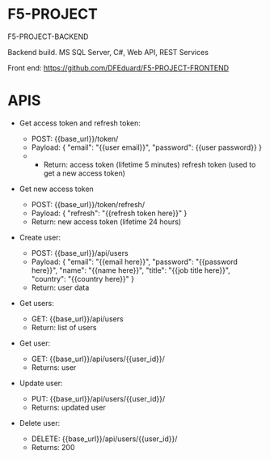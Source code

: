# F5-PROJECT
F5-PROJECT-BACKEND

Backend build. 
MS SQL Server, C#, Web API, REST Services

Front end: https://github.com/DFEduard/F5-PROJECT-FRONTEND

# APIS
- Get access token and refresh token:
  - POST: {{base_url}}/token/
  - Payload: {
    "email": "{{user email}}",
    "password": {{user password}}
  }
  - - Return: access token (lifetime 5 minutes) refresh token (used to get a new access token)
  
- Get new access token
  - POST: {{base_url}}/token/refresh/
  - Payload: {
    "refresh": "{{refresh token here}}"
  }
  - Return: new access token (lifetime 24 hours)
  
  
- Create user: 
  - POST: {{base_url}}/api/users
  - Payload: {
    "email": "{{email here}}",
    "password": "{{password here}}",
    "name": "{{name here}}",
    "title": "{{job title here}}",
    "country": "{{country here}}"
}
  - Return: user data

- Get users: 
  - GET: {{base_url}}/api/users
  - Return: list of users
  
- Get user: 
  - GET: {{base_url}}/api/users/{{user_id}}/
  - Returns: user
  
- Update user: 
  - PUT: {{base_url}}/api/users/{{user_id}}/
  - Returns: updated user
  
- Delete user: 
  - DELETE: {{base_url}}/api/users/{{user_id}}/
  - Returns: 200
 
